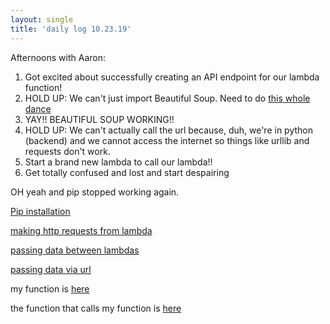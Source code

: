 ```yaml
---
layout: single
title: 'daily log 10.23.19'
---
```


Afternoons with Aaron:
1. Got excited about successfully creating an API endpoint for our lambda function!
2. HOLD UP: We can't just import Beautiful Soup. Need to do [this whole dance](https://docs.aws.amazon.com/lambda/latest/dg/lambda-python-how-to-create-deployment-package.html)
3. YAY!! BEAUTIFUL SOUP WORKING!!
4. HOLD UP: We can't actually call the url because, duh, we're in python (backend) and we cannot access the internet so things like urllib and requests don't work.
5. Start a brand new lambda to call our lambda!!
6. Get totally confused and lost and start despairing 

OH yeah and pip stopped working again.

[Pip installation](https://pip.pypa.io/en/stable/installing/)

[making http requests from lambda](https://stackoverflow.com/questions/40136746/aws-lambda-sending-http-request)

[passing data between lambdas](https://medium.com/@tturnbull/passing-data-between-lambdas-with-aws-step-functions-6f8d45f717c3)

[passing data via url](https://stackoverflow.com/questions/34386869/how-do-i-pass-arguments-to-aws-lambda-functions-using-get-requests)

my function is [here](https://61w53gm2s7.execute-api.us-west-2.amazonaws.com/default/my-function)

the function that calls my function is [here](https://jsyobnsk68.execute-api.us-west-2.amazonaws.com/default/calls-my-function)